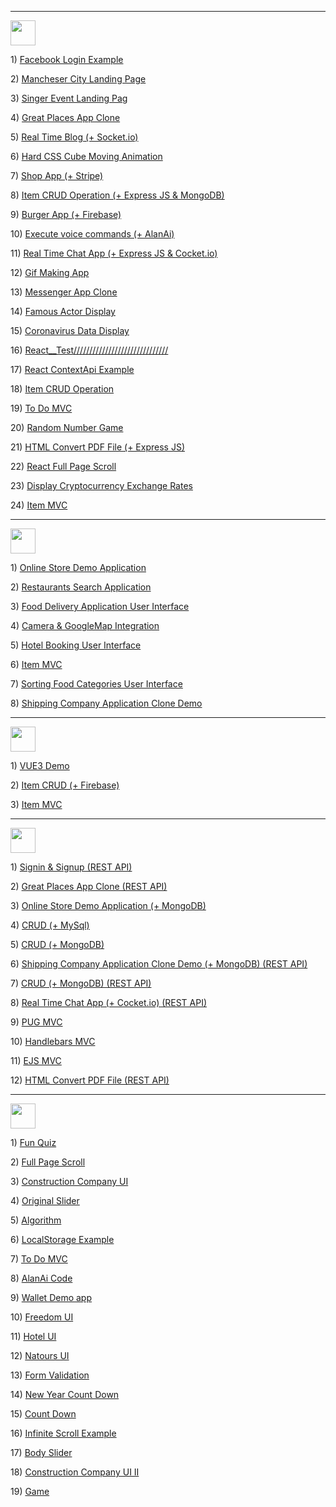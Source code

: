 <hr />
<img height="40px" src="https://img.shields.io/badge/React-20232A?style=for-the-badge&logo=react&logoColor=61DAFB" />
<span>
<p> 1) <a href="https://github.com/Mishka-Sakhelashvili/React__FacebookLogin">Facebook Login Example</a> 
<p> 2) <a href="https://github.com/Mishka-Sakhelashvili/React__Manchester">Mancheser City Landing Page</a>
<p> 3) <a href="https://github.com/Mishka-Sakhelashvili/React__Dimash__LandingPage">Singer Event Landing Pag</a>
<p> 4) <a href="https://github.com/Mishka-Sakhelashvili/REACT__PlacesApp">Great Places App Clone</a>
<p> 5) <a href="https://github.com/Mishka-Sakhelashvili/React__Blog">Real Time Blog (+ Socket.io)</a>
<p> 6) <a href="https://github.com/Mishka-Sakhelashvili/React__AmazingCubeNavigation">Hard CSS Cube Moving Animation</a>
<p> 7) <a href="https://github.com/Mishka-Sakhelashvili/React__Commerce.js">Shop App (+ Stripe)</a>
<p> 8) <a href="https://github.com/Mishka-Sakhelashvili/MongoDb__Express__React__Node__CrudOperation">Item CRUD Operation (+ Express JS & MongoDB)</a>
</span>

<span>
<p> 9) <a href="https://github.com/Mishka-Sakhelashvili/React__FrontToBack">Burger App (+ Firebase) </a>
<p> 10) <a href="https://github.com/Mishka-Sakhelashvili/React__VoiceMan">Execute voice commands (+ AlanAi)</a>
<p> 11) <a href="https://github.com/Mishka-Sakhelashvili/React__Express__Socket.io__ChatApp">Real Time Chat App (+ Express JS & Cocket.io)</a>
<p> 12) <a href="https://github.com/Mishka-Sakhelashvili/React__Gif">Gif Making App</a>
<p> 13) <a href="https://github.com/Mishka-Sakhelashvili/React__ChatDemo">Messenger App Clone</a>
<p> 14) <a href="https://github.com/Mishka-Sakhelashvili/React__Actor">Famous Actor Display</a>
<p> 15) <a href="https://github.com/Mishka-Sakhelashvili/React__Covd19">Coronavirus Data Display</a>
<p> 16) <a href="https://github.com/Mishka-Sakhelashvili/React__Test">React__Test//////////////////////////////</a>
</span>
<span>
<p> 17) <a href="https://github.com/Mishka-Sakhelashvili/React__Context">React ContextApi Example</a>
<p> 18) <a href="https://github.com/Mishka-Sakhelashvili/React__PostManagment">Item CRUD Operation</a>
<p> 19) <a href="https://github.com/Mishka-Sakhelashvili/React__ToDo">To Do MVC</a>
<p> 20) <a href="https://github.com/Mishka-Sakhelashvili/React__GameApp">Random Number Game</a>
<p> 21) <a href="https://github.com/Mishka-Sakhelashvili/React__Express__PDFGenerator">HTML Convert PDF File (+ Express JS)</a>
<p> 22) <a href="https://github.com/Mishka-Sakhelashvili/React__AnimationSlider">React Full Page Scroll</a>
<p> 23) <a href="https://github.com/Mishka-Sakhelashvili/React__Crypto">Display Cryptocurrency Exchange Rates</a>
<p> 24) <a href="https://github.com/Mishka-Sakhelashvili/React__MVC"> Item MVC </a>
</span>

<hr />
<img height="40px" src="https://img.shields.io/badge/React_Native-20232A?style=for-the-badge&logo=react&logoColor=61DAFB" />
<p> 1) <a href="https://github.com/Mishka-Sakhelashvili/RN__SalesAppDemo">  Online Store  Demo Application</a> </p>
<p> 2) <a href="https://github.com/Mishka-Sakhelashvili/RN__RestaurantSearch">Restaurants Search Application</a></p>
<p> 3) <a href="https://github.com/Mishka-Sakhelashvili/RN__RecipeApp">Food Delivery Application User Interface</a></p>
<p> 4) <a href="https://github.com/Mishka-Sakhelashvili/RN__Camera">Camera & GoogleMap Integration</a></p>
<p> 5) <a href="https://github.com/Mishka-Sakhelashvili/RN__Booking__UI">Hotel Booking User Interface</a></p>
<p> 6) <a href="https://github.com/Mishka-Sakhelashvili/RN__AppHouses">Item MVC</a></p>
<p> 7) <a href="https://github.com/Mishka-Sakhelashvili/RN__Delivery__UI">Sorting Food Categories User Interface</a></p>
<p> 8) <a href="https://github.com/Mishka-Sakhelashvili/RN__Express__MongoDB__CargonApp">Shipping Company Application Clone  Demo</a></p>

<hr />
<img height="40px" src="https://img.shields.io/badge/Vue.js-35495E?style=for-the-badge&logo=vue.js&logoColor=4FC08D" />
<p> 1) <a href="https://github.com/Mishka-Sakhelashvili/VUE3__DemoApp">VUE3 Demo </a> 
<p> 2) <a href="https://github.com/Mishka-Sakhelashvili/Vue__Manager"> Item CRUD (+ Firebase) </a> 
<p> 3) <a href="https://github.com/Mishka-Sakhelashvili/VUE__MVC">Item MVC</a> 

<hr />
<img height="40px" src="https://img.shields.io/badge/Node.js-43853D?style=for-the-badge&logo=node.js&logoColor=white" />
<p> 1) <a href="https://github.com/Mishka-Sakhelashvili/EXPRESS__AuthRestApi">Signin & Signup (REST API)</a> 
<p> 2) <a href="https://github.com/Mishka-Sakhelashvili/EXPRESS__RESTAPI__PlacesApp">Great Places App Clone (REST API) </a> 
<p> 3) <a href="https://github.com/Mishka-Sakhelashvili/Node__Mongo__ShopApp"> Online Store  Demo Application (+ MongoDB)</a> 
<p> 4) <a href="https://github.com/Mishka-Sakhelashvili/Express__Sequelize__CRUD">CRUD (+ MySql) </a> 
<p> 5) <a href="https://github.com/Mishka-Sakhelashvili/Express__REST"> CRUD (+ MongoDB)</a> 
<p> 6) <a href="https://github.com/Mishka-Sakhelashvili/RN__Express__MongoDB__CargonApp"> Shipping Company Application Clone  Demo (+ MongoDB) (REST API) </a> 
<p> 7) <a href="https://github.com/Mishka-Sakhelashvili/MongoDb__Express__React__Node__CrudOperation">CRUD (+ MongoDB) (REST API)</a> 
<p> 8) <a href="https://github.com/Mishka-Sakhelashvili/React__Express__Socket.io__ChatApp">Real Time Chat App (+ Cocket.io) (REST API)</a> 
<p> 9) <a href="https://github.com/Mishka-Sakhelashvili/Express__Pug">PUG MVC</a> 
<p> 10) <a href="https://github.com/Mishka-Sakhelashvili/Express__Handlebars">Handlebars MVC</a> 
<p> 11) <a href="https://github.com/Mishka-Sakhelashvili/Express__Ejs">EJS MVC</a> 
<p> 12) <a href="https://github.com/Mishka-Sakhelashvili/React__Express__PDFGenerator">HTML Convert PDF File (REST API) </a> 

<hr />
<img height="40px" src="https://img.shields.io/badge/JavaScript-F7DF1E?style=for-the-badge&logo=javascript&logoColor=black" />
<p> 1) <a href="https://github.com/Mishka-Sakhelashvili/JS__Quiz">Fun Quiz</a> 
<p> 2) <a href="https://github.com/Mishka-Sakhelashvili/JQuery__FullPageScroll">Full Page Scroll</a>
<p> 3) <a href="https://github.com/Mishka-Sakhelashvili/JS__ConstructionCompanyWhite">Construction Company UI </a>
<p> 4) <a href="https://github.com/Mishka-Sakhelashvili/JQuery__AnimatedSlider">Original Slider </a>
<p> 5) <a href="https://github.com/Mishka-Sakhelashvili/JS__Function">Algorithm</a>
<p> 6) <a href="https://github.com/Mishka-Sakhelashvili/JS__LocalStorage">LocalStorage Example </a>
<p> 7) <a href="https://github.com/Mishka-Sakhelashvili/JS__Todo">To Do MVC</a>
<p> 8) <a href="https://github.com/Mishka-Sakhelashvili/JS__AlanAi">AlanAi Code </a>
<p> 9) <a href="https://github.com/Mishka-Sakhelashvili/JS__Wallet">  Wallet Demo app   </a>
<p> 10) <a href="https://github.com/Mishka-Sakhelashvili/MarkUp__Freedom">  Freedom UI  </a>
<p> 11) <a href="https://github.com/Mishka-Sakhelashvili/MarkUp__Hotel">  Hotel UI  </a>
<p> 12) <a href="https://github.com/Mishka-Sakhelashvili/MarkUp__Natours">Natours UI </a>
<p> 13) <a href="https://github.com/Mishka-Sakhelashvili/JS__FormValidator">Form Validation</a>
<p> 14) <a href="https://github.com/Mishka-Sakhelashvili/JS__CountDown">New Year Count Down</a>
<p> 15) <a href="https://github.com/Mishka-Sakhelashvili/JS__Count">Count Down</a>
<p> 16) <a href="https://github.com/Mishka-Sakhelashvili/JS__InfiniteScroll">Infinite Scroll Example</a>
<p> 17) <a href="https://github.com/Mishka-Sakhelashvili/JS__Slider"> Body Slider </a>
<p> 18) <a href="https://github.com/Mishka-Sakhelashvili/JQuery__MarkUpBuild">Construction Company UI  II </a>
<p> 19) <a href="https://github.com/Mishka-Sakhelashvili/JS__Game">Game</a>


